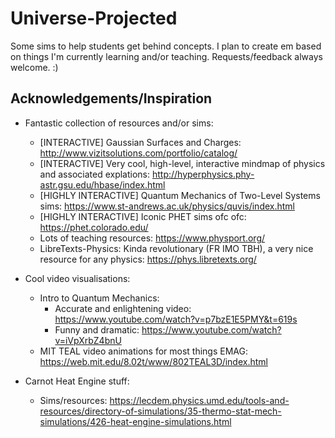 # Universe-Projected
Some sims to help students get behind concepts. I plan to create em based on things I'm currently learning and/or teaching. Requests/feedback always welcome. :)


## Acknowledgements/Inspiration
- Fantastic collection of resources and/or sims:
  - [INTERACTIVE] Gaussian Surfaces and Charges: http://www.vizitsolutions.com/portfolio/catalog/
  - [INTERACTIVE] Very cool, high-level, interactive mindmap of physics and associated explations: http://hyperphysics.phy-astr.gsu.edu/hbase/index.html
  - [HIGHLY INTERACTIVE] Quantum Mechanics of Two-Level Systems sims: https://www.st-andrews.ac.uk/physics/quvis/index.html
  - [HIGHLY INTERACTIVE] Iconic PHET sims ofc ofc: https://phet.colorado.edu/
  - Lots of teaching resources: https://www.physport.org/
  - LibreTexts-Physics: Kinda revolutionary (FR IMO TBH), a very nice resource for any physics: https://phys.libretexts.org/
- Cool video visualisations:
  - Intro to Quantum Mechanics:
    - Accurate and enlightening video: https://www.youtube.com/watch?v=p7bzE1E5PMY&t=619s
    - Funny and dramatic: https://www.youtube.com/watch?v=iVpXrbZ4bnU
  - MIT TEAL video animations for most things EMAG: https://web.mit.edu/8.02t/www/802TEAL3D/index.html
 
- Carnot Heat Engine stuff:
  - Sims/resources: https://lecdem.physics.umd.edu/tools-and-resources/directory-of-simulations/35-thermo-stat-mech-simulations/426-heat-engine-simulations.html

